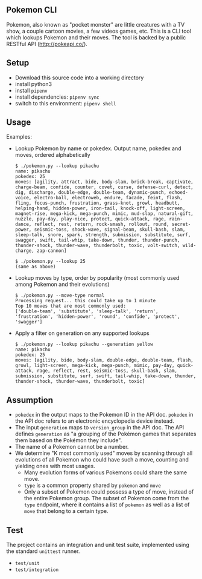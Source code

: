 ## Pokemon CLI

Pokemon, also known as "pocket monster" are little creatures with a TV show, a couple cartoon movies, a few videos
games, etc. This is a CLI tool which lookups Pokemon and their moves. The tool is backed by a public RESTful
API (http://pokeapi.co/).

## Setup

* Download this source code into a working directory
* install python3
* install `pipenv`
* install dependencies: `pipenv sync`
* switch to this environment: `pipenv shell`

## Usage

Examples:

* Lookup Pokemon by name or pokedex. Output name, pokedex and moves, ordered alphabetically
  ```shell
  $ ./pokemon.py --lookup pikachu
  name: pikachu
  pokedex: 25
  moves: [agility, attract, bide, body-slam, brick-break, captivate, charge-beam, confide, counter, covet, curse, defense-curl, detect, dig, discharge, double-edge, double-team, dynamic-punch, echoed-voice, electro-ball, electroweb, endure, facade, feint, flash, fling, focus-punch, frustration, grass-knot, growl, headbutt, helping-hand, hidden-power, iron-tail, knock-off, light-screen, magnet-rise, mega-kick, mega-punch, mimic, mud-slap, natural-gift, nuzzle, pay-day, play-nice, protect, quick-attack, rage, rain-dance, reflect, rest, return, rock-smash, rollout, round, secret-power, seismic-toss, shock-wave, signal-beam, skull-bash, slam, sleep-talk, snore, spark, strength, submission, substitute, surf, swagger, swift, tail-whip, take-down, thunder, thunder-punch, thunder-shock, thunder-wave, thunderbolt, toxic, volt-switch, wild-charge, zap-cannon]
  
  $ ./pokemon.py --lookup 25
  (same as above)
  ```

* Lookup moves by type, order by popularity (most commonly used among Pokemon and their evolutions)
  ```shell
  $ ./pokemon.py --move-type normal
  Processing request... this could take up to 1 minute
  Top 10 moves that are most commonly used:
  ['double-team', 'substitute', 'sleep-talk', 'return', 'frustration', 'hidden-power', 'round', 'confide', 'protect', 'swagger']
  ```

* Apply a filter on generation on any supported lookups
  ```shell
  $ ./pokemon.py --lookup pikachu --generation yellow
  name: pikachu
  pokedex: 25
  moves: [agility, bide, body-slam, double-edge, double-team, flash, growl, light-screen, mega-kick, mega-punch, mimic, pay-day, quick-attack, rage, reflect, rest, seismic-toss, skull-bash, slam, submission, substitute, surf, swift, tail-whip, take-down, thunder, thunder-shock, thunder-wave, thunderbolt, toxic]
  ```

## Assumption

* `pokedex` in the output maps to the Pokemon ID in the API doc. `pokedex` in the API doc refers to an electronic
  encyclopedia device instead.
* The input `generation` maps to `version_group` in the API doc. The API defines `generation` as "a grouping of the
  Pokémon games that separates them based on the Pokémon they include".
* The name of a Pokemon cannot be a number.
* We determine "K most commonly used" moves by scanning through all evolutions of all Pokemon who could have such a
  move, counting and yielding ones with most usages.
    * Many evolution forms of various Pokemons could share the same move.
    * `type` is a common property shared by `pokemon` and `move`
    * Only a subset of Pokemon could possess a type of move, instead of the entire Pokemon group. The subset of Pokemon
      come from the `type` endpoint, where it contains a list of `pokemon` as well as a list of `move` that belong to a
      certain type.

## Test
The project contains an integration and unit test suite, implemented using the standard `unittest` runner.
* `test/unit`
* `test/integration`